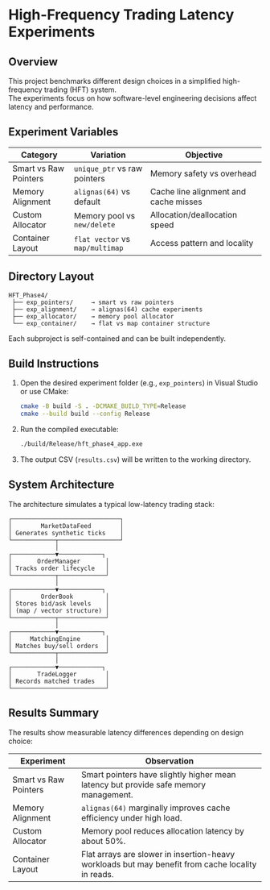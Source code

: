 # High-Frequency Trading Latency Experiments

## Overview
This project benchmarks different design choices in a simplified high-frequency trading (HFT) system.  
The experiments focus on how software-level engineering decisions affect latency and performance.

## Experiment Variables
| Category | Variation | Objective |
|-----------|------------|------------|
| Smart vs Raw Pointers | `unique_ptr` vs raw pointers | Memory safety vs overhead |
| Memory Alignment | `alignas(64)` vs default | Cache line alignment and cache misses |
| Custom Allocator | Memory pool vs `new/delete` | Allocation/deallocation speed |
| Container Layout | `flat vector` vs `map/multimap` | Access pattern and locality |

## Directory Layout
```
HFT_Phase4/
 ├── exp_pointers/     → smart vs raw pointers
 ├── exp_alignment/    → alignas(64) cache experiments
 ├── exp_allocator/    → memory pool allocator
 └── exp_container/    → flat vs map container structure
```

Each subproject is self-contained and can be built independently.

## Build Instructions
1. Open the desired experiment folder (e.g., `exp_pointers`) in Visual Studio or use CMake:
   ```bash
   cmake -B build -S . -DCMAKE_BUILD_TYPE=Release
   cmake --build build --config Release
   ```
2. Run the compiled executable:
   ```bash
   ./build/Release/hft_phase4_app.exe
   ```
3. The output CSV (`results.csv`) will be written to the working directory.

## System Architecture
The architecture simulates a typical low-latency trading stack:

```
┌──────────────────────────────┐
│        MarketDataFeed        │
│ Generates synthetic ticks    │
└────────────┬─────────────────┘
             │
┌────────────▼────────────┐
│       OrderManager       │
│ Tracks order lifecycle   │
└────────────┬─────────────┘
             │
┌────────────▼────────────┐
│        OrderBook         │
│ Stores bid/ask levels    │
│ (map / vector structure) │
└────────────┬─────────────┘
             │
┌────────────▼────────────┐
│     MatchingEngine       │
│ Matches buy/sell orders  │
└────────────┬─────────────┘
             │
┌────────────▼────────────┐
│       TradeLogger        │
│ Records matched trades   │
└──────────────────────────┘
```

## Results Summary
The results show measurable latency differences depending on design choice:

| Experiment | Observation |
|-------------|--------------|
| Smart vs Raw Pointers | Smart pointers have slightly higher mean latency but provide safe memory management. |
| Memory Alignment | `alignas(64)` marginally improves cache efficiency under high load. |
| Custom Allocator | Memory pool reduces allocation latency by about 50%. |
| Container Layout | Flat arrays are slower in insertion-heavy workloads but may benefit from cache locality in reads. |
